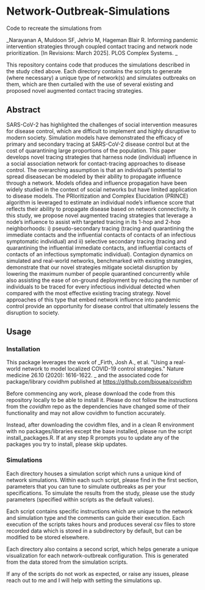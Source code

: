 # Network-Outbreak-Simulations
Code to recreate the simulations from 

_Narayanan A, Muldoon SF, Jehrio M, Hageman Blair R. Informing pandemic intervention strategies
through coupled contact tracing and network node prioritization. [In Revisions: March 2025]. PLOS
Complex Systems.
_

This repository contains code that produces the simulations described in the study cited above. Each directory contains the scripts to generate (where necessary) a unique type of network(s) and simulates outbreaks on them, which are then curtailed with the use of several existing and proposed novel augmented contact tracing strategies. 

## Abstract

SARS-CoV-2 has highlighted the challenges of social intervention measures for disease control, which are difficult to implement and highly disruptive to modern society. Simulation models have demonstrated the efficacy of primary and secondary tracing at SARS-CoV-2 disease control but at the cost of quarantining large proportions of the population. This paper develops novel tracing strategies that harness node (individual) influence in a social association network for contact-tracing approaches to disease
control. The overarching assumption is that an individual’s potential to spread diseasecan be modeled by their ability to propagate influence through a network. Models ofidea and influence propagation have been widely studied in the context of social networks but have limited application to disease models. The PRIoritization and Complex Elucidation (PRINCE) algorithm is leveraged to estimate an individual node’s influence score that reflects their ability to propagate disease based on network
connectivity. In this study, we propose novel augmented tracing strategies that leverage a node’s influence to assist with targeted tracing in its 1-hop and 2-hop neighborhoods: i) pseudo-secondary tracing (tracing and quarantining the immediate contacts and the influential contacts of contacts of an infectious symptomatic individual) and ii) selective secondary tracing (tracing and quarantining the influential immediate contacts, and influential contacts of contacts of an infectious symptomatic individual). Contagion dynamics on simulated and real-world networks, benchmarked with existing strategies, demonstrate that our novel strategies mitigate societal disruption by lowering the maximum number of people quarantined concurrently while also assisting the ease of on-ground deployment by reducing the number of individuals to be traced for every infectious individual detected when compared with the most effective existing tracing strategy. Novel approaches of this type that embed network influence into pandemic control provide an opportunity for disease control that ultimately lessens the disruption to society.

## Usage

### Installation
This package leverages the work of 
_Firth, Josh A., et al. "Using a real-world network to model localized COVID-19 control strategies." Nature medicine 26.10 (2020): 1616-1622.
_
and the associated code for package/library covidhm published at 
https://github.com/biouea/covidhm

Before commencing any work, please download the code from this repository locally to be able to install it. Please do not follow the instructions from the _covidhm_ repo as the dependencies have changed some of their functionality and may not allow covidhm to function accurately. 

Instead, after downloading the covidhm files, and in a clean R environment with no packages/libraries except the base installed, please run the script install_packages.R. If at any step R prompts you to update any of the packages you try to install, please skip updates. 


### Simulations
Each directory houses a simulation script which runs a unique kind of network simulations. Within each such script, please find in the first section, parameters that you can tune to simulate outbreaks as per your specifications. To simulate the results from the study, please use the study parameters (specified within scripts as the default values). 

Each script contains specific instructions which are unique to the network and simulation type and the comments can guide their execution. Each execution of the scripts takes hours and produces several csv files to store recorded data which is stored in a subdirectory by default, but can be modified to be stored elsewhere. 

Each directory also contains a second script, which helps generate a unique visualization for each network-outbreak configuration. This is generated from the data stored from the simulation scripts.

If any of the scripts do not work as expected, or raise any issues, please reach out to me and I will help with setting the simulations up. 

